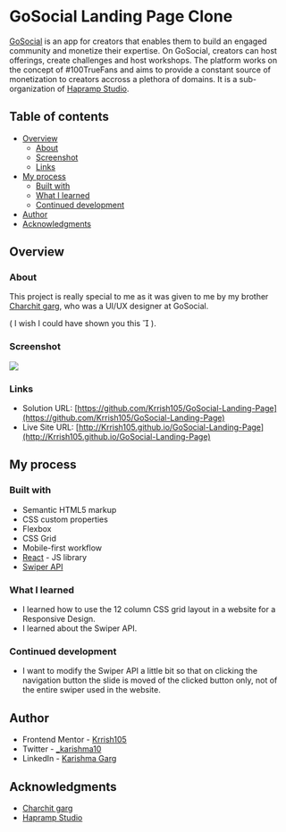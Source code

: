 # GoSocial Landing Page Clone

[GoSocial](https://gosocial.io/) is an app for creators that enables them to build an engaged community and monetize their expertise. On GoSocial, creators can host offerings, create challenges and host workshops. The platform works on the concept of #100TrueFans and aims to provide a constant source of monetization to creators accross a plethora of domains. It is a sub-organization of [Hapramp Studio](https://github.com/hapramp).

## Table of contents

- [Overview](#overview)
  - [About](#about)
  - [Screenshot](#screenshot)
  - [Links](#links)
- [My process](#my-process)
  - [Built with](#built-with)
  - [What I learned](#what-i-learned)
  - [Continued development](#continued-development)
- [Author](#author)
- [Acknowledgments](#acknowledgments)

## Overview

### About

This project is really special to me as it was given to me by my brother [Charchit garg](https://www.linkedin.com/in/charchitgarg27/), who was a UI/UX designer at GoSocial. 

( I wish I could have shown you this 	&#57378; ). 

### Screenshot

![](./screenshot.jpg)

### Links

- Solution URL: [https://github.com/Krrish105/GoSocial-Landing-Page](https://github.com/Krrish105/GoSocial-Landing-Page)
- Live Site URL: [http://Krrish105.github.io/GoSocial-Landing-Page](http://Krrish105.github.io/GoSocial-Landing-Page)

## My process

### Built with

- Semantic HTML5 markup
- CSS custom properties
- Flexbox
- CSS Grid
- Mobile-first workflow
- [React](https://reactjs.org/) - JS library
- [Swiper API](https://swiperjs.com/swiper-api)

### What I learned

- I learned how to use the 12 column CSS grid layout in a website for a Responsive Design.
- I learned about the Swiper API.

### Continued development

- I want to modify the Swiper API a little bit so that on clicking the navigation button the slide is moved of the clicked button only, not of the entire swiper used in the website.

## Author

- Frontend Mentor - [Krrish105](https://www.frontendmentor.io/profile/Krrish105)
- Twitter - [_karishma10](https://twitter.com/_karishma10)
- LinkedIn - [Karishma Garg](https://www.linkedin.com/in/karishma-garg-)

## Acknowledgments

- [Charchit garg](https://www.linkedin.com/in/charchitgarg27/)
- [Hapramp Studio](https://github.com/hapramp)